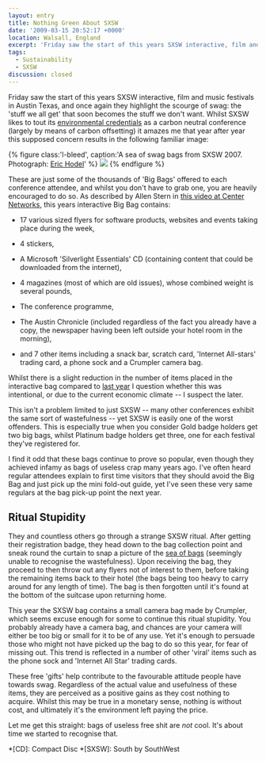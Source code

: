 ```yaml
---
layout: entry
title: Nothing Green About SXSW
date: '2009-03-15 20:52:17 +0000'
location: Walsall, England
excerpt: 'Friday saw the start of this years SXSW interactive, film and music festivals in Austin Texas, and once again they highlight the scourge of swag: the ''stuff we all get'' that soon becomes the stuff we don''t want.'
tags:
  - Sustainability
  - SXSW
discussion: closed
---
```

Friday saw the start of this years SXSW interactive, film and music festivals in Austin Texas, and once again they highlight the scourge of swag: the 'stuff we all get' that soon becomes the stuff we don't want. Whilst SXSW likes to tout its [environmental credentials][1] as a carbon neutral conference (largely by means of carbon offsetting) it amazes me that year after year this supposed concern results in the following familiar image:

{% figure class:'l-bleed', caption:'A sea of swag bags from SXSW 2007. Photograph: [Eric Hodel](https://www.flickr.com/photos/drbrain/421910167/)' %}
![](/assets/images/2009/03/nothing_green_about_sxsw.jpg)
{% endfigure %}

These are just some of the thousands of 'Big Bags' offered to each conference attendee, and whilst you don't have to grab one, you are heavily encouraged to do so. As described by Allen Stern in [this video at Center Networks][2], this years interactive Big Bag contains:

  * 17 various sized flyers for software products, websites and events taking place during the week,

  * 4 stickers,

  * A Microsoft 'Silverlight Essentials' CD (containing content that could be downloaded from the internet),

  * 4 magazines (most of which are old issues), whose combined weight is several pounds,

  * The conference programme,

  * The Austin Chronicle (included regardless of the fact you already have a copy, the newspaper having been left outside your hotel room in the morning),

  * and 7 other items including a snack bar, scratch card, 'Internet All-stars' trading card, a phone sock and a Crumpler camera bag.

Whilst there is a slight reduction in the number of items placed in the interactive bag compared to [last year][3] I question whether this was intentional, or due to the current economic climate -- I suspect the later.

This isn't a problem limited to just SXSW -- many other conferences exhibit the same sort of wastefulness -- yet SXSW is easily one of the worst offenders. This is especially true when you consider Gold badge holders get two big bags, whilst Platinum badge holders get three, one for each festival they've registered for.

I find it odd that these bags continue to prove so popular, even though they achieved infamy as bags of useless crap many years ago. I've often heard regular attendees explain to first time visitors that they should avoid the Big Bag and just pick up the mini fold-out guide, yet I've seen these very same regulars at the bag pick-up point the next year.

## Ritual Stupidity
They and countless others go through a strange SXSW ritual. After getting their registration badge, they head down to the bag collection point and sneak round the curtain to snap a picture of the [sea of bags][4] (seemingly unable to recognise the wastefulness). Upon receiving the bag, they proceed to then throw out any flyers not of interest to them, before taking the remaining items back to their hotel (the bags being too heavy to carry around for any length of time). The bag is then forgotten until it's found at the bottom of the suitcase upon returning home.

This year the SXSW bag contains a small camera bag made by Crumpler, which seems excuse enough for some to continue this ritual stupidity. You probably already have a camera bag, and chances are your camera will either be too big or small for it to be of any use. Yet it's enough to persuade those who might not have picked up the bag to do so this year, for fear of missing out. This trend is reflected in a number of other 'viral' items such as the phone sock and 'Internet All Star' trading cards.

These free 'gifts' help contribute to the favourable attitude people have towards swag. Regardless of the actual value and usefulness of these items, they are perceived as a positive gains as they cost nothing to acquire. Whilst this may be true in a monetary sense, nothing is without cost, and ultimately it's the environment left paying the price.

Let me get this straight: bags of useless free shit are *not* cool. It's about time we started to recognise that.

[1]: http://sxsw.com/sustainability
[2]: http://www.centernetworks.com/sxsw-2009-schwag-bag
[3]: http://www.centernetworks.com/sxsw-2008-bag
[4]: https://www.flickr.com/search/?q=sxsw+bags&m=tags&s=int&ct=3&mt=photos

*[CD]: Compact Disc
*[SXSW]: South by SouthWest
